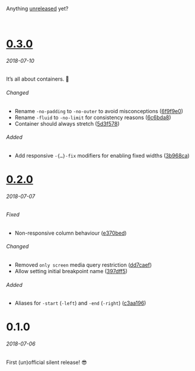 Anything [unreleased] yet?

<br>

# [0.3.0]
###### 2018-07-10

It’s all about containers. 🚚

###### Changed
- Rename `-no-padding` to `-no-outer` to avoid misconceptions ([6f9f9e0])
- Rename `-fluid` to `-no-limit` for consistency reasons ([6c6bda8])
- Container should always stretch ([5d3f578])

###### Added
- Add responsive `-{…}-fix` modifiers for enabling fixed widths ([3b968ca])


# [0.2.0]
###### 2018-07-07

###### Fixed
- Non-responsive column behaviour ([e370bed])

###### Changed
- Removed `only screen` media query restriction ([dd7caef])
- Allow setting initial breakpoint name ([397dff5])

###### Added
- Aliases for `-start` (`-left`) and `-end` (`-right`) ([c3aa196])


# 0.1.0
###### 2018-07-06

First (un)official silent release! 😎


[unreleased]: https://github.com/gridonic/grid/compare/0.3.0...HEAD
[0.3.0]: https://github.com/gridonic/grid/compare/0.2.0...0.3.0
[0.2.0]: https://github.com/gridonic/grid/compare/0.1.0...0.2.0

[e370bed]: https://github.com/gridonic/grid/commit/e370bed
[dd7caef]: https://github.com/gridonic/grid/commit/dd7caef
[397dff5]: https://github.com/gridonic/grid/commit/397dff5
[c3aa196]: https://github.com/gridonic/grid/commit/c3aa196
[6f9f9e0]: https://github.com/gridonic/grid/commit/6f9f9e0
[6c6bda8]: https://github.com/gridonic/grid/commit/6c6bda8
[5d3f578]: https://github.com/gridonic/grid/commit/5d3f578
[3b968ca]: https://github.com/gridonic/grid/commit/3b968ca

